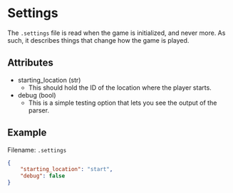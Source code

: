 # Settings

The `.settings` file is read when the game is initialized, and never more. As such, it describes things that change how the game is played.

## Attributes

* starting_location (str)
	* This should hold the ID of the location where the player starts.
* debug (bool)
	* This is a simple testing option that lets you see the output of the parser.

## Example

Filename: `.settings`
```json
{
	"starting_location": "start",
	"debug": false
}
